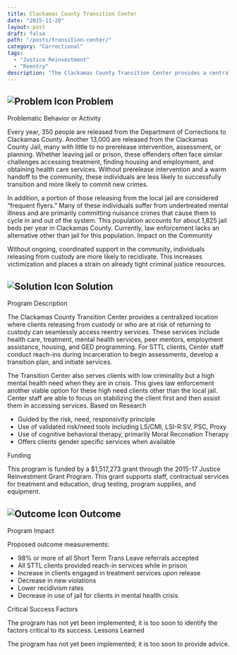 ```yaml
---
title: Clackamas County Transition Center
date: "2015-11-20"
layout: post
draft: false
path: "/posts/transition-center/"
category: "Correctional"
tags:
  - "Justice Reinvestment"
  - "Reentry"
description: "The Clackamas County Transition Center provides a centralized location where clients releasing from custody or who are at risk of returning to custody can seamlessly access reentry services."
---
```

## ![Problem Icon](https://github.com/google/material-design-icons/raw/master/alert/1x_web/ic_error_outline_black_48dp.png "Problem") Problem

Problematic Behavior or Activity

Every year, 350 people are released from the Department of Corrections to Clackamas County. Another 13,000 are released from the Clackamas County Jail, many with little to no prerelease intervention, assessment, or planning. Whether leaving jail or prison, these offenders often face similar challenges accessing treatment, finding housing and employment, and obtaining health care services. Without prerelease intervention and a warm handoff to the community, these individuals are less likely to successfully transition and more likely to commit new crimes.

In addition, a portion of those releasing from the local jail are considered “frequent flyers.” Many of these individuals suffer from undertreated mental illness and are primarily committing nuisance crimes that cause them to cycle in and out of the system. This population accounts for about 1,825 jail beds per year in Clackamas County. Currently, law enforcement lacks an alternative other than jail for this population.
Impact on the Community

Without ongoing, coordinated support in the community, individuals releasing from custody are more likely to recidivate. This increases victimization and places a strain on already tight criminal justice resources. 
## ![Solution Icon](https://github.com/google/material-design-icons/raw/master/action/1x_web/ic_lightbulb_outline_black_48dp.png "Solution") Solution
Program Description

The Clackamas County Transition Center provides a centralized location where clients releasing from custody or who are at risk of returning to custody can seamlessly access reentry services. These services include health care, treatment, mental health services, peer mentors, employment assistance, housing, and GED programming. For STTL clients, Center staff conduct reach-ins during incarceration to begin assessments, develop a transition plan, and initiate services.

The Transition Center also serves clients with low criminality but a high mental health need when they are in crisis. This gives law enforcement another viable option for these high need clients other than the local jail. Center staff are able to focus on stabilizing the client first and then assist them in accessing services.
Based on Research

   - Guided by the risk, need, responsivity principle
   - Use of validated risk/need tools including LS/CMI, LSI-R:SV, PSC, Proxy
   - Use of cognitive behavioral therapy, primarily Moral Reconation Therapy
   - Offers clients gender specific services when available

Funding

This program is funded by a $1,517,273 grant through the 2015-17 Justice Reinvestment Grant Program. This grant supports staff, contractual services for treatment and education, drug testing, program supplies, and equipment.
## ![Outcome Icon](https://github.com/google/material-design-icons/raw/master/action/1x_web/ic_view_list_black_48dp.png "Outcome") Outcome
Program Impact

Proposed outcome measurements:

   - 98% or more of all Short Term Trans Leave referrals accepted
   - All STTL clients provided reach-in services while in prison
   - Increase in clients engaged in treatment services upon release
   - Decrease in new violations
   - Lower recidivism rates
   - Decrease in use of jail for clients in mental health crisis

Critical Success Factors

The program has not yet been implemented; it is too soon to identify the factors critical to its success.
Lessons Learned

The program has not yet been implemented; it is too soon to provide advice.
